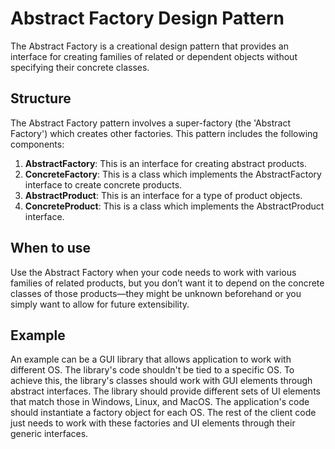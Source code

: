 # Abstract Factory Design Pattern

The Abstract Factory is a creational design pattern that provides an interface for creating families of related or dependent objects without specifying their concrete classes.

## Structure

The Abstract Factory pattern involves a super-factory (the 'Abstract Factory') which creates other factories. This pattern includes the following components:

1. **AbstractFactory**: This is an interface for creating abstract products.
2. **ConcreteFactory**: This is a class which implements the AbstractFactory interface to create concrete products.
3. **AbstractProduct**: This is an interface for a type of product objects.
4. **ConcreteProduct**: This is a class which implements 
the AbstractProduct interface.

## When to use

Use the Abstract Factory when your code needs to work with various families of related products, but you don’t want it to depend on the concrete classes of those products—they might be unknown beforehand or you simply want to allow for future extensibility.

## Example

An example can be a GUI library that allows application to work with different OS. The library's code shouldn't be tied to a specific OS. To achieve this, the library's classes should work with GUI elements through abstract interfaces. The library should provide different sets of UI elements that match those in Windows, Linux, and MacOS. The application's code should instantiate a factory object for each OS. The rest of the client code just needs to work with these factories and UI elements through their generic interfaces.
